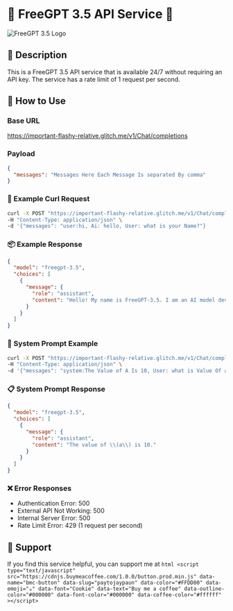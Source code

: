 
# 🤖 FreeGPT 3.5 API Service 🚀

![FreeGPT 3.5 Logo](https://aizhinan.cc/wp-content/uploads/2023/04/FreeGPT.one%E5%AE%98%E7%BD%91%E5%85%A5%E5%8F%A3-aizhinan.cc.png)

## 📝 Description
This is a FreeGPT 3.5 API service that is available 24/7 without requiring an API key. The service has a rate limit of 1 request per second.

## 🚀 How to Use
### Base URL
https://important-flashy-relative.glitch.me/v1/Chat/completions

### Payload
```json
{
  "messages": "Messages Here Each Message Is separated By comma"
}
```

### 🚨 Example Curl Request
```bash
curl -X POST "https://important-flashy-relative.glitch.me/v1/Chat/completions" \
-H "Content-Type: application/json" \
-d '{"messages": "user:hi, Ai: hello, User: what is your Name?"}
```

### 📦 Example Response
```json
{
  "model": "freegpt-3.5",
  "choices": [
    {
      "message": {
        "role": "assistant",
        "content": "Hello! My name is FreeGPT-3.5. I am an AI model developed by FreeGpt_Api. How can I assist you today?"
      }
    }
  ]
}
```

### 🔄 System Prompt Example
```bash
curl -X POST "https://important-flashy-relative.glitch.me/v1/Chat/completions" \
-H "Content-Type: application/json" \
-d '{"messages": "system:The Value of A Is 10, User: what is Value Of a?"}'
```

### 📋 System Prompt Response
```json
{
  "model": "freegpt-3.5",
  "choices": [
    {
      "message": {
        "role": "assistant",
        "content": "The value of \\(a\\) is 10."
      }
    }
  ]
}
```

### ❌ Error Responses
- Authentication Error: 500
- External API Not Working: 500
- Internal Server Error: 500
- Rate Limit Error: 429 (1 request per second)

## 🙌 Support
If you find this service helpful, you can support me at ```html <script type="text/javascript" src="https://cdnjs.buymeacoffee.com/1.0.0/button.prod.min.js" data-name="bmc-button" data-slug="paytojaypaun" data-color="#FFDD00" data-emoji="☕" data-font="Cookie" data-text="Buy me a coffee" data-outline-color="#000000" data-font-color="#000000" data-coffee-color="#ffffff" ></script> ``` 

